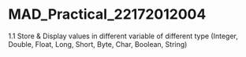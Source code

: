# MAD_Practical_22172012004
1.1 Store & Display values in different variable of different type (Integer, Double, Float, Long, Short, Byte, Char, Boolean, String)

